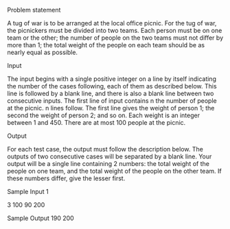 Problem statement

  A tug of war is to be arranged at the local office picnic. For the tug of war, the picnickers must be
divided into two teams. Each person must be on one team or the other; the number of people on the
two teams must not differ by more than 1; the total weight of the people on each team should be as
nearly equal as possible.

Input

  The input begins with a single positive integer on a line by itself indicating the number
of the cases following, each of them as described below. This line is followed by a blank
line, and there is also a blank line between two consecutive inputs.
The first line of input contains n the number of people at the picnic. n lines follow. The first line
gives the weight of person 1; the second the weight of person 2; and so on. Each weight is an integer
between 1 and 450. There are at most 100 people at the picnic.

Output

  For each test case, the output must follow the description below. The outputs of two
consecutive cases will be separated by a blank line.
Your output will be a single line containing 2 numbers: the total weight of the people on one team,
and the total weight of the people on the other team. If these numbers differ, give the lesser first.

Sample Input
1

3
100
90
200

Sample Output
190 200
